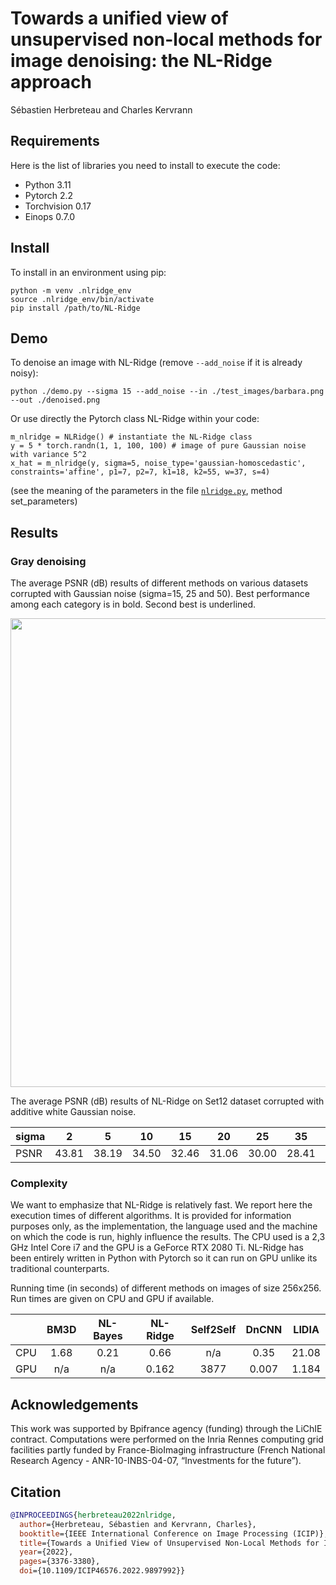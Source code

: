 # Towards a unified view of unsupervised non-local methods for image denoising: the NL-Ridge approach
Sébastien Herbreteau and Charles Kervrann

## Requirements

Here is the list of libraries you need to install to execute the code:
* Python 3.11
* Pytorch 2.2
* Torchvision 0.17
* Einops 0.7.0

## Install

To install in an environment using pip:

```
python -m venv .nlridge_env
source .nlridge_env/bin/activate
pip install /path/to/NL-Ridge
```

## Demo

To denoise an image with NL-Ridge (remove ``--add_noise`` if it is already noisy):
```
python ./demo.py --sigma 15 --add_noise --in ./test_images/barbara.png --out ./denoised.png
```

Or use directly the Pytorch class NL-Ridge within your code:
```
m_nlridge = NLRidge() # instantiate the NL-Ridge class
y = 5 * torch.randn(1, 1, 100, 100) # image of pure Gaussian noise with variance 5^2
x_hat = m_nlridge(y, sigma=5, noise_type='gaussian-homoscedastic', constraints='affine', p1=7, p2=7, k1=18, k2=55, w=37, s=4) 
```
(see the meaning of the parameters in the file [`nlridge.py`](./nlridge.py), method set_parameters)



## Results

### Gray denoising
The average PSNR (dB) results of different methods on various datasets corrupted with Gaussian noise (sigma=15, 25 and 50). Best performance among each category is in bold. Second best is underlined.


<img src="https://user-images.githubusercontent.com/88136310/205092725-c1e93e06-8879-4ede-aa8d-a2bba311bdd9.jpeg" width="750">

The average PSNR (dB) results of NL-Ridge on Set12 dataset corrupted with additive white Gaussian noise.

| sigma |  2 | 5 | 10 | 15 | 20 | 25 | 35 | 50 |
|---------|:-------:|:--------:|:--------:|:--------:|:--------:|:--------:|:--------:|:--------:|
|  PSNR | 43.81 | 38.19 | 34.50 | 32.46 | 31.06 | 30.00 | 28.41 |  26.73 |

### Complexity
We want to emphasize that  NL-Ridge is relatively fast. We report here the execution times of different algorithms. It is
provided for information purposes only, as the implementation, the language used and the machine on which the code is run, highly influence the  results. The CPU used is a 2,3 GHz Intel Core i7 and the GPU is a GeForce RTX 2080 Ti. NL-Ridge has been entirely written in Python with Pytorch so it can run on GPU unlike its traditional counterparts. 


Running time (in seconds) of different methods on images of size 256x256. Run times are given on CPU and GPU if available.

| | BM3D | NL-Bayes | NL-Ridge | Self2Self | DnCNN | LIDIA |
|---------|:-------:|:--------:|:--------:|:--------:|:--------:|:--------:|
|  CPU | 1.68 | 0.21 | 0.66 | n/a | 0.35 | 21.08|
|  GPU | n/a | n/a | 0.162 | 3877 | 0.007 | 1.184|


## Acknowledgements

This work was supported by Bpifrance agency (funding) through the LiChIE contract. Computations  were performed on the Inria Rennes computing grid facilities partly funded by France-BioImaging infrastructure (French National Research Agency - ANR-10-INBS-04-07, “Investments for the future”).


## Citation
```BibTex
@INPROCEEDINGS{herbreteau2022nlridge,
  author={Herbreteau, Sébastien and Kervrann, Charles},
  booktitle={IEEE International Conference on Image Processing (ICIP)}, 
  title={Towards a Unified View of Unsupervised Non-Local Methods for Image Denoising: The NL-Ridge Approach}, 
  year={2022},
  pages={3376-3380},
  doi={10.1109/ICIP46576.2022.9897992}}
```
